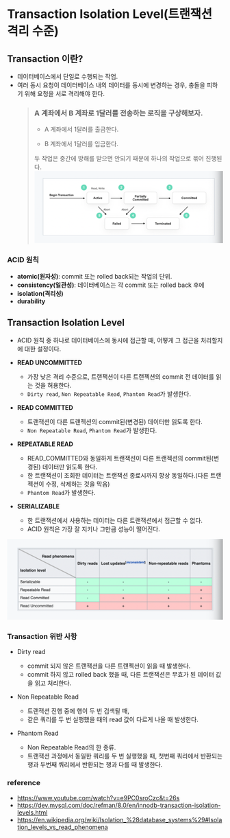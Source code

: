 # Transaction Isolation Level(트랜잭션 격리 수준)

## Transaction 이란?

- 데이터베이스에서 단일로 수행되는 작업.
- 여러 동시 요청이 데이터베이스 내의 데이터를 동시에 변경하는 경우, 충돌을 피하기 위해 요청을 서로 격리해야 한다.
  > ### A 계좌에서 B 계좌로 1달러를 전송하는 로직을 구상해보자.
  >
  > - A 계좌에서 1달러를 출금한다.
  >
  > - B 계좌에서 1달러를 입금한다.
  >
  > 두 작업은 중간에 방해를 받으면 안되기 때문에 하나의 작업으로 묶어 진행된다.
  > ![트랜잭션 동작](../Pics/transaction.png)

### ACID 원칙

- **atomic(원자성)**: commit 또는 rolled back되는 작업의 단위.
- **consistency(일관성)**: 데이터베이스는 각 commit 또는 rolled back 후에
- **isolation(격리성)**
- **durability**

## Transaction Isolation Level

- ACID 원칙 중 하나로 데이터베이스에 동시에 접근할 때, 어떻게 그 접근을 처리할지에 대한 설정이다.

- **READ UNCOMMITTED**

  - 가장 낮은 격리 수준으로, 트랜잭션이 다른 트랜젝션의 commit 전 데이터를 읽는 것을 허용한다.
  - `Dirty read`, `Non Repeatable Read`, `Phantom Read`가 발생한다.

- **READ COMMITTED**

  - 트랜잭션이 다른 트랜젝션의 commit된(변경된) 데이터만 읽도록 한다.
  - `Non Repeatable Read`, `Phantom Read`가 발생한다.

- **REPEATABLE READ**

  - READ_COMMITTED와 동일하게 트랜잭션이 다른 트랜젝션의 commit된(변경된) 데이터만 읽도록 한다.
  - 한 트랜잭션이 조회한 데이터는 트랜잭션 종료시까지 항상 동일하다.(다른 트랜젝션이 수정, 삭제하는 것을 막음)
  - `Phantom Read`가 발생한다.

- **SERIALIZABLE**

  - 한 트랜잭션에서 사용하는 데이터는 다른 트랜잭션에서 접근할 수 없다.
  - ACID 원칙은 가장 잘 지키나 그만큼 성능이 떨어진다.

![til](../Pics/isolation_level.png)

### Transaction 위반 사항

- Dirty read

  - commit 되지 않은 트랜잭션을 다른 트랜젝션이 읽을 때 발생한다.
  - commit 하지 않고 rolled back 했을 때, 다른 트랜잭션은 무효가 된 데이터 값을 읽고 처리한다.

- Non Repeatable Read

  - 트랜잭션 진행 중에 행이 두 번 검색될 때,
  - 같은 쿼리를 두 번 실행했을 때의 read 값이 다르게 나올 때 발생한다.

- Phantom Read
  - Non Repeatable Read의 한 종류.
  - 트랜잭션 과정에서 동일한 쿼리를 두 번 실행했을 때, 첫번째 쿼리에서 반환되는 행과 두번째 쿼리에서 반환되는 행과 다를 때 발생한다.

### reference

- https://www.youtube.com/watch?v=e9PC0sroCzc&t=26s
- https://dev.mysql.com/doc/refman/8.0/en/innodb-transaction-isolation-levels.html
- https://en.wikipedia.org/wiki/Isolation_%28database_systems%29#Isolation_levels_vs_read_phenomena
